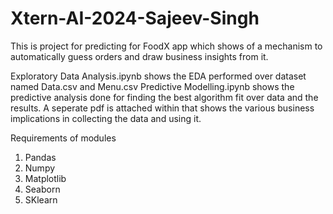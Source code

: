 # Xtern-AI-2024-Sajeev-Singh
This is project for predicting for FoodX app which shows of a mechanism to automatically guess orders and draw business insights from it.


Exploratory Data Analysis.ipynb shows the EDA performed over dataset named Data.csv and Menu.csv
Predictive Modelling.ipynb shows the predictive analysis done for finding the best algorithm fit over data and the results.
A seperate pdf is attached within that shows the various business implications in collecting the data and using it.


Requirements of modules
1. Pandas
2. Numpy
3. Matplotlib
4. Seaborn
5. SKlearn

